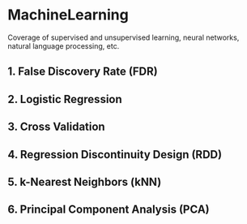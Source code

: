 # MachineLearning
Coverage of supervised and unsupervised learning, neural networks, natural language processing, etc.

## 1. False Discovery Rate (FDR)

## 2. Logistic Regression

## 3. Cross Validation

## 4. Regression Discontinuity Design (RDD)

## 5. k-Nearest Neighbors (kNN)

## 6. Principal Component Analysis (PCA)
